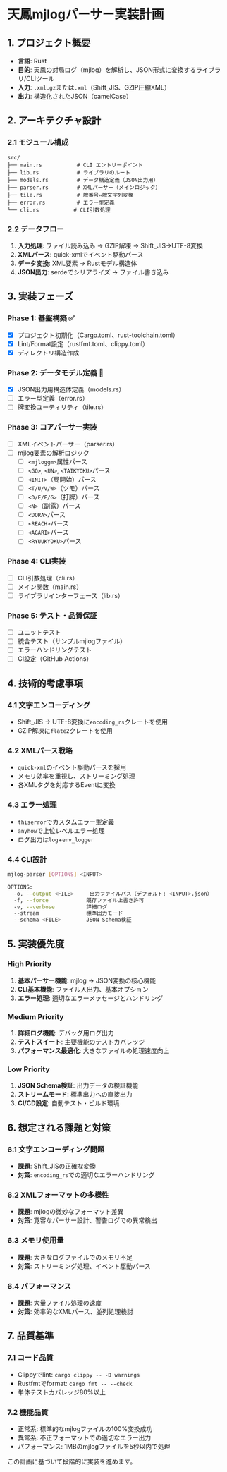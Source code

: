 # 天鳳mjlogパーサー実装計画

## 1. プロジェクト概要
- **言語**: Rust
- **目的**: 天鳳の対局ログ（mjlog）を解析し、JSON形式に変換するライブラリ/CLIツール
- **入力**: `.xml.gz`または`.xml`（Shift_JIS、GZIP圧縮XML）
- **出力**: 構造化されたJSON（camelCase）

## 2. アーキテクチャ設計

### 2.1 モジュール構成
```
src/
├── main.rs           # CLI エントリーポイント
├── lib.rs            # ライブラリのルート
├── models.rs         # データ構造定義（JSON出力用）
├── parser.rs         # XMLパーサー（メインロジック）
├── tile.rs           # 牌番号⇔牌文字列変換
├── error.rs          # エラー型定義
└── cli.rs           # CLI引数処理
```

### 2.2 データフロー
1. **入力処理**: ファイル読み込み → GZIP解凍 → Shift_JIS→UTF-8変換
2. **XMLパース**: quick-xmlでイベント駆動パース
3. **データ変換**: XML要素 → Rustモデル構造体
4. **JSON出力**: serdeでシリアライズ → ファイル書き込み

## 3. 実装フェーズ

### Phase 1: 基盤構築 ✅
- [x] プロジェクト初期化（Cargo.toml、rust-toolchain.toml）
- [x] Lint/Format設定（rustfmt.toml、clippy.toml）
- [x] ディレクトリ構造作成

### Phase 2: データモデル定義 🔄
- [x] JSON出力用構造体定義（models.rs）
- [ ] エラー型定義（error.rs）
- [ ] 牌変換ユーティリティ（tile.rs）

### Phase 3: コアパーサー実装
- [ ] XMLイベントパーサー（parser.rs）
- [ ] mjlog要素の解析ロジック
  - [ ] `<mjloggm>`属性パース
  - [ ] `<GO>`, `<UN>`, `<TAIKYOKU>`パース
  - [ ] `<INIT>`（局開始）パース
  - [ ] `<T/U/V/W>`（ツモ）パース
  - [ ] `<D/E/F/G>`（打牌）パース
  - [ ] `<N>`（副露）パース
  - [ ] `<DORA>`パース
  - [ ] `<REACH>`パース
  - [ ] `<AGARI>`パース
  - [ ] `<RYUUKYOKU>`パース

### Phase 4: CLI実装
- [ ] CLI引数処理（cli.rs）
- [ ] メイン関数（main.rs）
- [ ] ライブラリインターフェース（lib.rs）

### Phase 5: テスト・品質保証
- [ ] ユニットテスト
- [ ] 統合テスト（サンプルmjlogファイル）
- [ ] エラーハンドリングテスト
- [ ] CI設定（GitHub Actions）

## 4. 技術的考慮事項

### 4.1 文字エンコーディング
- Shift_JIS → UTF-8変換に`encoding_rs`クレートを使用
- GZIP解凍に`flate2`クレートを使用

### 4.2 XMLパース戦略
- `quick-xml`のイベント駆動パースを採用
- メモリ効率を重視し、ストリーミング処理
- 各XMLタグを対応するEventに変換

### 4.3 エラー処理
- `thiserror`でカスタムエラー型定義
- `anyhow`で上位レベルエラー処理
- ログ出力は`log`+`env_logger`

### 4.4 CLI設計
```bash
mjlog-parser [OPTIONS] <INPUT>

OPTIONS:
  -o, --output <FILE>     出力ファイルパス（デフォルト: <INPUT>.json）
  -f, --force            既存ファイル上書き許可
  -v, --verbose          詳細ログ
  --stream               標準出力モード
  --schema <FILE>        JSON Schema検証
```

## 5. 実装優先度

### High Priority
1. **基本パーサー機能**: mjlog → JSON変換の核心機能
2. **CLI基本機能**: ファイル入出力、基本オプション
3. **エラー処理**: 適切なエラーメッセージとハンドリング

### Medium Priority
1. **詳細ログ機能**: デバッグ用ログ出力
2. **テストスイート**: 主要機能のテストカバレッジ
3. **パフォーマンス最適化**: 大きなファイルの処理速度向上

### Low Priority
1. **JSON Schema検証**: 出力データの検証機能
2. **ストリームモード**: 標準出力への直接出力
3. **CI/CD設定**: 自動テスト・ビルド環境

## 6. 想定される課題と対策

### 6.1 文字エンコーディング問題
- **課題**: Shift_JISの正確な変換
- **対策**: `encoding_rs`での適切なエラーハンドリング

### 6.2 XMLフォーマットの多様性
- **課題**: mjlogの微妙なフォーマット差異
- **対策**: 寛容なパーサー設計、警告ログでの異常検出

### 6.3 メモリ使用量
- **課題**: 大きなログファイルでのメモリ不足
- **対策**: ストリーミング処理、イベント駆動パース

### 6.4 パフォーマンス
- **課題**: 大量ファイル処理の速度
- **対策**: 効率的なXMLパース、並列処理検討

## 7. 品質基準

### 7.1 コード品質
- Clippyでlint: `cargo clippy -- -D warnings`
- Rustfmtでformat: `cargo fmt -- --check`
- 単体テストカバレッジ80%以上

### 7.2 機能品質
- 正常系: 標準的なmjlogファイルの100%変換成功
- 異常系: 不正フォーマットでの適切なエラー出力
- パフォーマンス: 1MBのmjlogファイルを5秒以内で処理

この計画に基づいて段階的に実装を進めます。